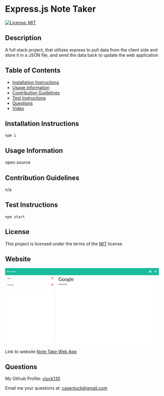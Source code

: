 # Express.js Note Taker 
[![License: MIT](https://img.shields.io/badge/License-MIT-yellow)](https://opensource.org/licenses/MIT)

## Description
A full stack project, that utilizes express to pull data from the client side and store it in a JSON file, and send the data back to update the web application

## Table of Contents
- [Installation Instructions](#installation-instructions)
- [Usage Information](#usage-information)
- [Contribution Guidelines](#contribution-guidelines)
- [Test Instructions](#test-instructions)
- [Questions](#questions)
- [Video](#video)

## Installation Instructions
```
npm i
```

## Usage Information
open source

## Contribution Guidelines
n/a

## Test Instructions
```
npm start
```

## License
This project is licensed under the terms of the [MIT](https://opensource.org/licenses/MIT) license

## Website
![Image of website 2](./Develop/img/Website.PNG)

Link to website
[Note Take Web App](https://tranquil-woodland-59466.herokuapp.com/)

## Questions
My Github Profile: [cluck135](https://github.com/cluck135)

Email me your questions at: [casenluck@gmail.com](mailto:casenluck@gmail.com)

